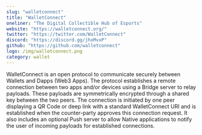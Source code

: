 ```yaml
---
slug: "walletconnect"
title: "WalletConnect"
oneliner: "The Digital Collectible Hub of Esports"
website: "https://walletconnect.org/"
twitter: "https://twitter.com/WalletConnect"
discord: "https://discord.gg/jhxMvxP"
github: "https://github.com/walletconnect"
logo: /img/walletconnect.png
category: wallet
---
```


WalletConnect is an open protocol to communicate securely between Wallets and Dapps (Web3 Apps). The protocol establishes a remote connection between two apps and/or devices using a Bridge server to relay payloads. These payloads are symmetrically encrypted through a shared key between the two peers. The connection is initiated by one peer displaying a QR Code or deep link with a standard WalletConnect URI and is established when the counter-party approves this connection request. It also includes an optional Push server to allow Native applications to notify the user of incoming payloads for established connections.
